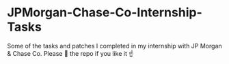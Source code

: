 # JPMorgan-Chase-Co-Internship-Tasks
Some of the tasks and patches I completed in my internship with JP Morgan &amp; Chase Co. Please 🌟 the repo if you like it ☝️
